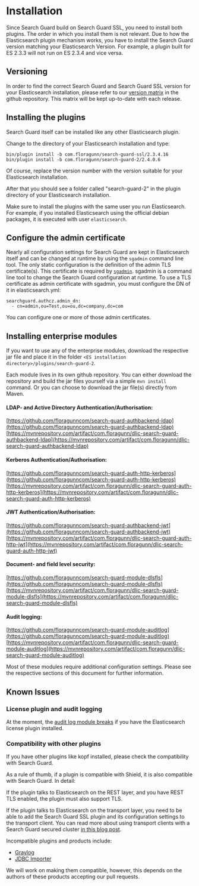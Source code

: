 <!---
Copryight 2016 floragunn UG (haftungsbeschränkt)
-->

# Installation

Since Search Guard build on Search Guard SSL, you need to install both plugins. The order in which you install them is not relevant. Due to how the Elasticsearch plugin mechanism works, you have to install the Search Guard version matching your Elasticsearch Version. For example, a plugin built for ES 2.3.3 will not run on ES 2.3.4 and vice versa.

## Versioning

In order to find the correct Search Guard and Search Guard SSL version for your Elasticsearch installation, please refer to our [version matrix](https://github.com/floragunncom/search-guard/wiki) in the github repository. This matrix will be kept up-to-date with each release.

## Installing the plugins
Search Guard itself can be installed like any other Elasticsearch plugin. 

Change to the directory of your Elasticsearch installation and type:

```
bin/plugin install -b com.floragunn/search-guard-ssl/2.3.4.16
bin/plugin install -b com.floragunn/search-guard-2/2.4.0.6
```
Of course, replace the version number with the version suitable for your Elasticsearch installation.

After that you should see a folder called "search-guard-2" in the plugin directory of your Elasticsearch installation.

Make sure to install the plugins with the same user you run Elasticsearch. For example, if you installed Elasticsearch using the official debian packages, it is executed with user `elasticsearch`. 

## Configure the admin certificate

Nearly all configuration settings for Search Guard are kept in Elasticsearch itself and can be changed at runtime by using the ```sgadmin``` command line tool. The only static configuration is the definition of the admin TLS certificate(s). This certificate is required by [```sgadmin```](sgadmin.md). sgadmin is a command line tool to change the Search Guard configuration at runtime. To use a TLS certificate as admin certificate with sgadmin, you must configure the DN of it in elasticsearch.yml:

```
searchguard.authcz.admin_dn:
  - cn=admin,ou=Test,ou=ou,dc=company,dc=com
```

You can configure one or more of those admin certificates.

## Installing enterprise modules

If you want to use any of the enterprise modules, download the respective jar file and place it in the folder `<ES installation directory>/plugins/search-guard-2`.

Each module lives in its own github repository. You can either download the repository and build the jar files yourself via a simple ```mvn install``` command. Or you can choose to download the jar file(s) directly from Maven.

#### LDAP- and Active Directory Authentication/Authorisation:
[https://github.com/floragunncom/search-guard-authbackend-ldap](https://github.com/floragunncom/search-guard-authbackend-ldap) 
[https://mvnrepository.com/artifact/com.floragunn/dlic-search-guard-authbackend-ldap](https://mvnrepository.com/artifact/com.floragunn/dlic-search-guard-authbackend-ldap) 


#### Kerberos Authentication/Authorisation:
 [https://github.com/floragunncom/search-guard-auth-http-kerberos](https://github.com/floragunncom/search-guard-auth-http-kerberos) 
 [https://mvnrepository.com/artifact/com.floragunn/dlic-search-guard-auth-http-kerberos](https://mvnrepository.com/artifact/com.floragunn/dlic-search-guard-auth-http-kerberos) 
 
#### JWT Authentication/Authorisation:
 [https://github.com/floragunncom/search-guard-authbackend-jwt](https://github.com/floragunncom/search-guard-authbackend-jwt)
 [https://mvnrepository.com/artifact/com.floragunn/dlic-search-guard-auth-http-jwt](https://mvnrepository.com/artifact/com.floragunn/dlic-search-guard-auth-http-jwt)
 
#### Document- and field level security:
[https://github.com/floragunncom/search-guard-module-dlsfls](https://github.com/floragunncom/search-guard-module-dlsfls) 
[https://mvnrepository.com/artifact/com.floragunn/dlic-search-guard-module-dlsfls](https://mvnrepository.com/artifact/com.floragunn/dlic-search-guard-module-dlsfls) 

#### Audit logging:
 [https://github.com/floragunncom/search-guard-module-auditlog](https://github.com/floragunncom/search-guard-module-auditlog) 
[https://mvnrepository.com/artifact/com.floragunn/dlic-search-guard-module-auditlog](https://mvnrepository.com/artifact/com.floragunn/dlic-search-guard-module-auditlog) 

Most of these modules require additional configuration settings. Please see the respective sections of this document for further information.


## Known Issues

### License plugin and audit logging

At the moment, the [audit log module breaks](https://github.com/floragunncom/search-guard-module-auditlog/issues/4) if you have the Elasticsearch license plugin installed. 

### Compatibility with other plugins

If you have other plugins like kopf installed, please check the compatibility with Search Guard. 

As a rule of thumb, if a plugin is compatible with Shield, it is also compatible with Search Guard. In detail:

If the plugin talks to Elasticsearch on the REST layer, and you have REST TLS enabled, the plugin must also support TLS. 

If the plugin talks to Elasticsearch on the transport layer, you need to be able to add the Search Guard SSL plugin and its configuration settings to the transport client. You can read more about using transport clients with a Search Guard secured cluster [in this blog post](https://floragunn.com/searchguard-elasicsearch-transport-clients/).

Incompatible plugins and products include:

* [Graylog](https://www.graylog.org/)
* [JDBC Importer](https://github.com/jprante/elasticsearch-jdbc)

We will work on making them compatible, however, this depends on the authors of these products accepting our pull requests.